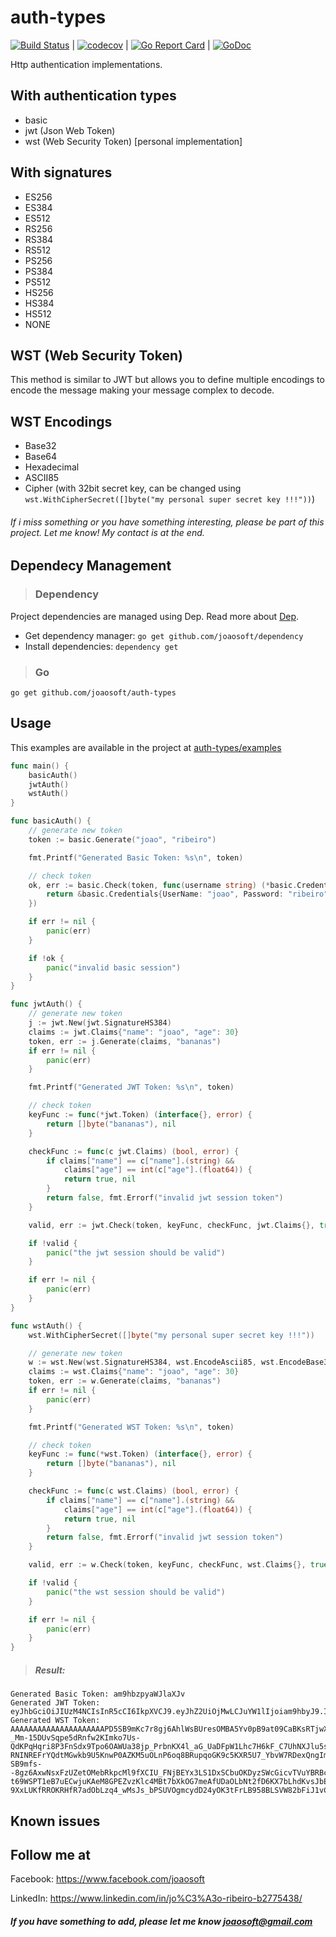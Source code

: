 # auth-types
[![Build Status](https://travis-ci.org/joaosoft/auth-types.svg?branch=master)](https://travis-ci.org/joaosoft/auth-types) | [![codecov](https://codecov.io/gh/joaosoft/auth-types/branch/master/graph/badge.svg)](https://codecov.io/gh/joaosoft/auth-types) | [![Go Report Card](https://goreportcard.com/badge/github.com/joaosoft/auth-types)](https://goreportcard.com/report/github.com/joaosoft/auth-types) | [![GoDoc](https://godoc.org/github.com/joaosoft/auth-types?status.svg)](https://godoc.org/github.com/joaosoft/auth-types)

Http authentication implementations.

## With authentication types
* basic
* jwt (Json Web Token)
* wst (Web Security Token) [personal implementation]

## With signatures
* ES256
* ES384
* ES512
* RS256
* RS384
* RS512
* PS256
* PS384
* PS512
* HS256
* HS384
* HS512
* NONE 

## WST (Web Security Token)
This method is similar to JWT but allows you to define multiple encodings to encode the message making your message complex to decode.

## WST Encodings
* Base32
* Base64
* Hexadecimal
* ASCII85
* Cipher (with 32bit secret key, can be changed using ```wst.WithCipherSecret([]byte("my personal super secret key !!!"))```)

###### If i miss something or you have something interesting, please be part of this project. Let me know! My contact is at the end.

## Dependecy Management
>### Dependency

Project dependencies are managed using Dep. Read more about [Dep](https://github.com/golang/dep).
* Get dependency manager: `go get github.com/joaosoft/dependency`
* Install dependencies: `dependency get`

>### Go
```
go get github.com/joaosoft/auth-types
```

## Usage 
This examples are available in the project at [auth-types/examples](https://github.com/joaosoft/auth-types/tree/master/examples)

```go
func main() {
	basicAuth()
	jwtAuth()
	wstAuth()
}

func basicAuth() {
	// generate new token
	token := basic.Generate("joao", "ribeiro")

	fmt.Printf("Generated Basic Token: %s\n", token)

	// check token
	ok, err := basic.Check(token, func(username string) (*basic.Credentials, error) {
		return &basic.Credentials{UserName: "joao", Password: "ribeiro"}, nil
	})

	if err != nil {
		panic(err)
	}

	if !ok {
		panic("invalid basic session")
	}
}

func jwtAuth() {
	// generate new token
	j := jwt.New(jwt.SignatureHS384)
	claims := jwt.Claims{"name": "joao", "age": 30}
	token, err := j.Generate(claims, "bananas")
	if err != nil {
		panic(err)
	}

	fmt.Printf("Generated JWT Token: %s\n", token)

	// check token
	keyFunc := func(*jwt.Token) (interface{}, error) {
		return []byte("bananas"), nil
	}

	checkFunc := func(c jwt.Claims) (bool, error) {
		if claims["name"] == c["name"].(string) &&
			claims["age"] == int(c["age"].(float64)) {
			return true, nil
		}
		return false, fmt.Errorf("invalid jwt session token")
	}

	valid, err := jwt.Check(token, keyFunc, checkFunc, jwt.Claims{}, true)

	if !valid {
		panic("the jwt session should be valid")
	}

	if err != nil {
		panic(err)
	}
}

func wstAuth() {
	wst.WithCipherSecret([]byte("my personal super secret key !!!"))

	// generate new token
	w := wst.New(wst.SignatureHS384, wst.EncodeAscii85, wst.EncodeBase32, wst.EncodeBase64, wst.EncodeHexadecimal, wst.EncodeCipher)
	claims := wst.Claims{"name": "joao", "age": 30}
	token, err := w.Generate(claims, "bananas")
	if err != nil {
		panic(err)
	}

	fmt.Printf("Generated WST Token: %s\n", token)

	// check token
	keyFunc := func(*wst.Token) (interface{}, error) {
		return []byte("bananas"), nil
	}

	checkFunc := func(c wst.Claims) (bool, error) {
		if claims["name"] == c["name"].(string) &&
			claims["age"] == int(c["age"].(float64)) {
			return true, nil
		}
		return false, fmt.Errorf("invalid jwt session token")
	}

	valid, err := w.Check(token, keyFunc, checkFunc, wst.Claims{}, true)

	if !valid {
		panic("the wst session should be valid")
	}

	if err != nil {
		panic(err)
	}
}
```

> ##### Result:
```
Generated Basic Token: am9hbzpyaWJlaXJv
Generated JWT Token: eyJhbGciOiJIUzM4NCIsInR5cCI6IkpXVCJ9.eyJhZ2UiOjMwLCJuYW1lIjoiam9hbyJ9.IBjoIfFYFyqNIdBGIaZFT9aamswR4Hm0exoULbfZAqgampskcI3pldAz2wOKq1q5
Generated WST Token: AAAAAAAAAAAAAAAAAAAAAPD5SB9mKc7r8gj6AhlWsBUresOMBA5Yv0pB9at09CaBKsRTjwXmnvi-_Mm-15DUvSqpe5dRnfw2KImko7Us-QdKPqHqri8P3FnSdx9Tpo6OAWUa38jp_PrbnKX4l_aG_UaDFpW1Lhc7H6kF_C7UhNXJlu5sxjLk58kyVyhLWSClJWKF2FuY6Iirf7hFtwSoArfgbj6AVw.AAAAAAAAAAAAAAAAAAAAAPD5SB9mKc7r8gj6AhlWsBUresOMBlNYv0pA9v93oSaPf_UX4TckvvN57ZzAdh7r0ew13VYgIt-RNINREFrYQdtMGwkb9U5KnwP0AZKM5uOLnP6oq8BRupqoGK9c5KXR5U7_YbvW7RDexQngImWyAz7ZuebXXxHnmIhrZIWgBATE.AAAAAAAAAAAAAAAAAAAAAPD-SB9mfs--8gz6AxwNsxFzUZetOMebRkpcMl9fXCIU_FNjBEYx3LS1DxSCbuOKDyzSWcGicvTVuYBRBc_uwApyhtsB0QbQ5pc2J-t69WSPT1eB7uECwjuKAeM8GPEZvzKlc4MBt7bXkOG7meAfUDaOLbNt2fD6KX7bLhdKvsJbE8L6kJKJZeG9bM1NfsU43uUVDcVjbVdvMiyE3z13O8OzkRlM_93nmozT5RGGRvGdlRI_1atJpNMm_KrS9M-9XxLUKfRROKRHfR7adObLzq4_wMsJs_bPSUVOgmcydD24yOK3tFrLB958BLSVW82bFiJ1vCNtgD7MDf_sScdpf9I
```

## Known issues

## Follow me at
Facebook: https://www.facebook.com/joaosoft

LinkedIn: https://www.linkedin.com/in/jo%C3%A3o-ribeiro-b2775438/

##### If you have something to add, please let me know joaosoft@gmail.com
